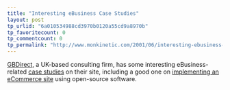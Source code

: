 ```yaml
---
title: "Interesting eBusiness Case Studies"
layout: post
tp_urlid: "6a010534988cd3970b0120a55cd9a8970b"
tp_favoritecount: 0
tp_commentcount: 0
tp_permalink: "http://www.monkinetic.com/2001/06/interesting-ebusiness-case-studies.html"
---
```

<a href="http://www.gbdirect.co.uk/">GBDirect</a>, a UK-based consulting firm, has some interesting eBusiness-related <a href="http://ebusiness.gbdirect.co.uk/case_studies/">case studies</a> on their site, including a good one on <a href="http://ebusiness.gbdirect.co.uk/case_studies/trainingpages.html">implementing an eCommerce site</a> using open-source software.

